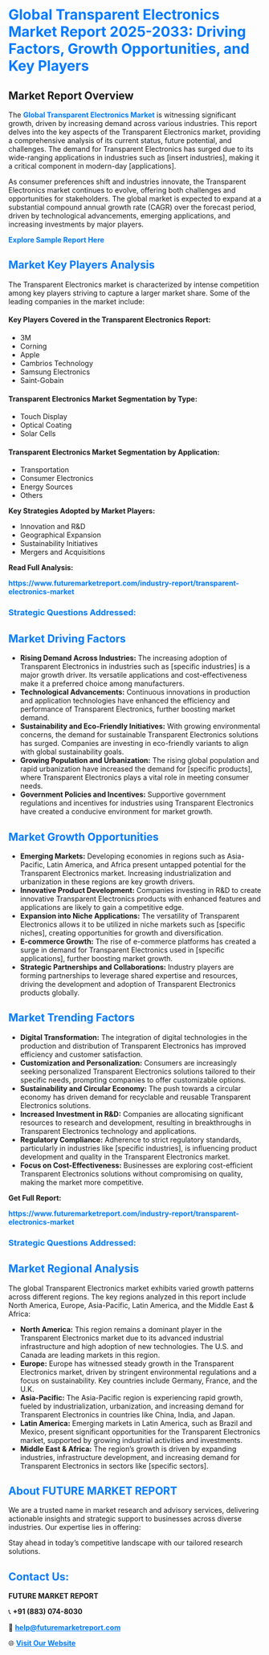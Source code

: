 <h1 style="color: #007BFF;">Global Transparent Electronics Market Report 2025-2033: Driving Factors, Growth Opportunities, and Key Players</h1>

<section id="overview">
<h2>Market Report Overview</h2>
<p>The <a href="https://www.futuremarketreport.com/industry-report/transparent-electronics-market" style="color: #007BFF; text-decoration: none;"><strong>Global Transparent Electronics Market</strong></a> is witnessing significant growth, driven by increasing demand across various industries. This report delves into the key aspects of the Transparent Electronics market, providing a comprehensive analysis of its current status, future potential, and challenges. The demand for Transparent Electronics has surged due to its wide-ranging applications in industries such as [insert industries], making it a critical component in modern-day [applications].</p>
<p>As consumer preferences shift and industries innovate, the Transparent Electronics market continues to evolve, offering both challenges and opportunities for stakeholders. The global market is expected to expand at a substantial compound annual growth rate (CAGR) over the forecast period, driven by technological advancements, emerging applications, and increasing investments by major players.</p>
</section>

<section id="overview">
<p><a href="https://www.futuremarketreport.com/request-sample/reportId=82526" style="color: #007BFF; text-decoration: none;"><strong>Explore Sample Report Here</strong></a></p>
</section>

<section id="key-players">
<h2 style="color: #007BFF;">Market Key Players Analysis</h2>
<p>The Transparent Electronics market is characterized by intense competition among key players striving to capture a larger market share. Some of the leading companies in the market include:</p>
<h4>Key Players Covered in the Transparent Electronics Report:</h4>
<ul><li>3M</li><li>Corning</li><li>Apple</li><li>Cambrios Technology</li><li>Samsung Electronics</li><li>Saint-Gobain</li></ul>
<h4>Transparent Electronics Market Segmentation by Type:</h4>
<ul><li>Touch Display</li><li>Optical Coating</li><li>Solar Cells</li></ul>

<h4>Transparent Electronics Market Segmentation by Application:</h4>
<ul><li>Transportation</li><li>Consumer Electronics</li><li>Energy Sources</li><li>Others</li></ul>
<p><strong>Key Strategies Adopted by Market Players:</strong></p>
<ul>
<li>Innovation and R&D</li>
<li>Geographical Expansion</li>
<li>Sustainability Initiatives</li>
<li>Mergers and Acquisitions</li>
</ul>
</section>

<section>
<p><strong>Read Full Analysis: </strong></p><a href="https://www.futuremarketreport.com/industry-report/transparent-electronics-market" style="color: #007BFF; text-decoration: none;"><strong>https://www.futuremarketreport.com/industry-report/transparent-electronics-market</strong></a>
<h3 style="color: #007BFF;">Strategic Questions Addressed:</h3>
</section>

<section id="driving-factors">
<h2 style="color: #007BFF;">Market Driving Factors</h2>
<ul>
<li><strong>Rising Demand Across Industries:</strong> The increasing adoption of Transparent Electronics in industries such as [specific industries] is a major growth driver. Its versatile applications and cost-effectiveness make it a preferred choice among manufacturers.</li>
<li><strong>Technological Advancements:</strong> Continuous innovations in production and application technologies have enhanced the efficiency and performance of Transparent Electronics, further boosting market demand.</li>
<li><strong>Sustainability and Eco-Friendly Initiatives:</strong> With growing environmental concerns, the demand for sustainable Transparent Electronics solutions has surged. Companies are investing in eco-friendly variants to align with global sustainability goals.</li>
<li><strong>Growing Population and Urbanization:</strong> The rising global population and rapid urbanization have increased the demand for [specific products], where Transparent Electronics plays a vital role in meeting consumer needs.</li>
<li><strong>Government Policies and Incentives:</strong> Supportive government regulations and incentives for industries using Transparent Electronics have created a conducive environment for market growth.</li>
</ul>
</section>

<section id="growth-opportunities">
<h2 style="color: #007BFF;">Market Growth Opportunities</h2>
<ul>
<li><strong>Emerging Markets:</strong> Developing economies in regions such as Asia-Pacific, Latin America, and Africa present untapped potential for the Transparent Electronics market. Increasing industrialization and urbanization in these regions are key growth drivers.</li>
<li><strong>Innovative Product Development:</strong> Companies investing in R&D to create innovative Transparent Electronics products with enhanced features and applications are likely to gain a competitive edge.</li>
<li><strong>Expansion into Niche Applications:</strong> The versatility of Transparent Electronics allows it to be utilized in niche markets such as [specific niches], creating opportunities for growth and diversification.</li>
<li><strong>E-commerce Growth:</strong> The rise of e-commerce platforms has created a surge in demand for Transparent Electronics used in [specific applications], further boosting market growth.</li>
<li><strong>Strategic Partnerships and Collaborations:</strong> Industry players are forming partnerships to leverage shared expertise and resources, driving the development and adoption of Transparent Electronics products globally.</li>
</ul>
</section>

<section id="trending-factors">
<h2 style="color: #007BFF;">Market Trending Factors</h2>
<ul>
<li><strong>Digital Transformation:</strong> The integration of digital technologies in the production and distribution of Transparent Electronics has improved efficiency and customer satisfaction.</li>
<li><strong>Customization and Personalization:</strong> Consumers are increasingly seeking personalized Transparent Electronics solutions tailored to their specific needs, prompting companies to offer customizable options.</li>
<li><strong>Sustainability and Circular Economy:</strong> The push towards a circular economy has driven demand for recyclable and reusable Transparent Electronics solutions.</li>
<li><strong>Increased Investment in R&D:</strong> Companies are allocating significant resources to research and development, resulting in breakthroughs in Transparent Electronics technology and applications.</li>
<li><strong>Regulatory Compliance:</strong> Adherence to strict regulatory standards, particularly in industries like [specific industries], is influencing product development and quality in the Transparent Electronics market.</li>
<li><strong>Focus on Cost-Effectiveness:</strong> Businesses are exploring cost-efficient Transparent Electronics solutions without compromising on quality, making the market more competitive.</li>
</ul>
</section>

<section>
<p><strong>Get Full Report: </strong></p><a href="https://www.futuremarketreport.com/industry-report/transparent-electronics-market" style="color: #007BFF; text-decoration: none;"><strong>https://www.futuremarketreport.com/industry-report/transparent-electronics-market</strong></a>
<h3 style="color: #007BFF;">Strategic Questions Addressed:</h3>
</section>


<section id="regional-analysis">
<h2 style="color: #007BFF;">Market Regional Analysis</h2>
<p>The global Transparent Electronics market exhibits varied growth patterns across different regions. The key regions analyzed in this report include North America, Europe, Asia-Pacific, Latin America, and the Middle East & Africa:</p>
<ul>
<li><strong>North America:</strong> This region remains a dominant player in the Transparent Electronics market due to its advanced industrial infrastructure and high adoption of new technologies. The U.S. and Canada are leading markets in this region.</li>
<li><strong>Europe:</strong> Europe has witnessed steady growth in the Transparent Electronics market, driven by stringent environmental regulations and a focus on sustainability. Key countries include Germany, France, and the U.K.</li>
<li><strong>Asia-Pacific:</strong> The Asia-Pacific region is experiencing rapid growth, fueled by industrialization, urbanization, and increasing demand for Transparent Electronics in countries like China, India, and Japan.</li>
<li><strong>Latin America:</strong> Emerging markets in Latin America, such as Brazil and Mexico, present significant opportunities for the Transparent Electronics market, supported by growing industrial activities and investments.</li>
<li><strong>Middle East & Africa:</strong> The region’s growth is driven by expanding industries, infrastructure development, and increasing demand for Transparent Electronics in sectors like [specific sectors].</li>
</ul>
</section>

<footer>
<h2 style="color: #007BFF;">About FUTURE MARKET REPORT</h2>
<p>We are a trusted name in market research and advisory services, delivering actionable insights and strategic support to businesses across diverse industries. Our expertise lies in offering:</p>

<p>Stay ahead in today’s competitive landscape with our tailored research solutions.</p>

<h2 style="color: #007BFF;">Contact Us:</h2>
<p><strong>FUTURE MARKET REPORT</strong></p>
<p>📞 <strong>+91 (883) 074-8030</strong></p>
<p>📧 <strong><a href="mailto:help@futuremarketreport.com" style="color: #007BFF;">help@futuremarketreport.com</a></strong></p>
<p>🌐 <strong><a href="https://www.futuremarketreport.com/" style="color: #007BFF;">Visit Our Website</a></strong></p>
</footer>